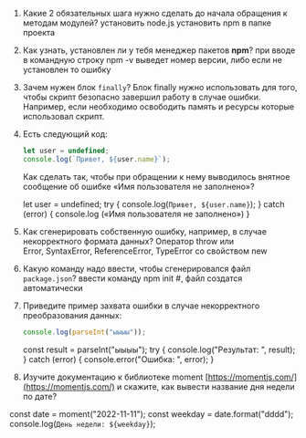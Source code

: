 1. Какие 2 обязательных шага нужно сделать до начала обращения к методам модулей?
   установить node.js
   установить npm в папке проекта

2. Как узнать, установлен ли у тебя менеджер пакетов **npm**?
   при вводе в командную строку npm -v выведет номер версии, либо если не установлен то ошибку

3. Зачем нужен блок `finally`?
   Блок finally нужно использовать для того, чтобы скрипт безопасно завершил работу в случае ошибки. Например, если необходимо освободить память и ресурсы которые использовал скрипт.

4. Есть следующий код:

   ```jsx
   let user = undefined;
   console.log(`Привет, ${user.name}`);
   ```

   Как сделать так, чтобы при обращении к нему выводилось внятное сообщение об ошибке «‎Имя пользователя не заполнено»?

   let user = undefined;
   try {
   console.log(`Привет, ${user.name}`);
   }
   catch (error) {
   console.log («‎Имя пользователя не заполнено»)
   }

5. Как сгенерировать собственную ошибку, например, в случае некорректного формата данных?
   Оператор throw
   или Error, SyntaxError, ReferenceError, TypeError со свойством new

6. Какую команду надо ввести, чтобы сгенерировался файл `package.json`?
   ввести команду npm init #, файл создатся автоматически

7. Приведите пример захвата ошибки в случае некорректного преобразования данных:

   ```jsx
   console.log(parseInt("ыыыы"));
   ```

   const result = parseInt("ыыыы");
   try {
   console.log("Результат: ", result);
   } catch (error) {
   console.error("Ошибка: ", error);
   }

8. Изучите документацию к библиотеке moment [https://momentjs.com/](https://momentjs.com/) и скажите, как вывести название дня недели по дате?

const date = moment("2022-11-11");
const weekday = date.format("dddd");
console.log(`День недели: ${weekday}`);
